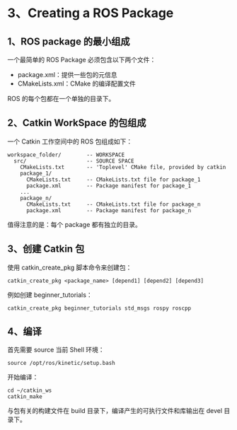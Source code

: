 # 3、Creating a ROS Package
## 1、ROS package 的最小组成
一个最简单的 ROS Package 必须包含以下两个文件：
- package.xml：提供一些包的元信息
- CMakeLists.xml：CMake 的编译配置文件

ROS 的每个包都在一个单独的目录下。

## 2、Catkin WorkSpace 的包组成
一个 Catkin 工作空间中的 ROS 包组成如下：
```
workspace_folder/        -- WORKSPACE
  src/                   -- SOURCE SPACE
    CMakeLists.txt       -- 'Toplevel' CMake file, provided by catkin
    package_1/
      CMakeLists.txt     -- CMakeLists.txt file for package_1
      package.xml        -- Package manifest for package_1
    ...
    package_n/
      CMakeLists.txt     -- CMakeLists.txt file for package_n
      package.xml        -- Package manifest for package_n
```
值得注意的是：每个 package 都有独立的目录。

## 3、创建 Catkin 包
使用 catkin_create_pkg 脚本命令来创建包：
```shell
catkin_create_pkg <package_name> [depend1] [depend2] [depend3]
```
例如创建 beginner_tutorials：
```shell
catkin_create_pkg beginner_tutorials std_msgs rospy roscpp
```

## 4、编译
首先需要 source 当前 Shell 环境：
```shell
source /opt/ros/kinetic/setup.bash
```
开始编译：
```shell
cd ~/catkin_ws
catkin_make
```
与包有关的构建文件在 build 目录下，编译产生的可执行文件和库输出在 devel 目录下。